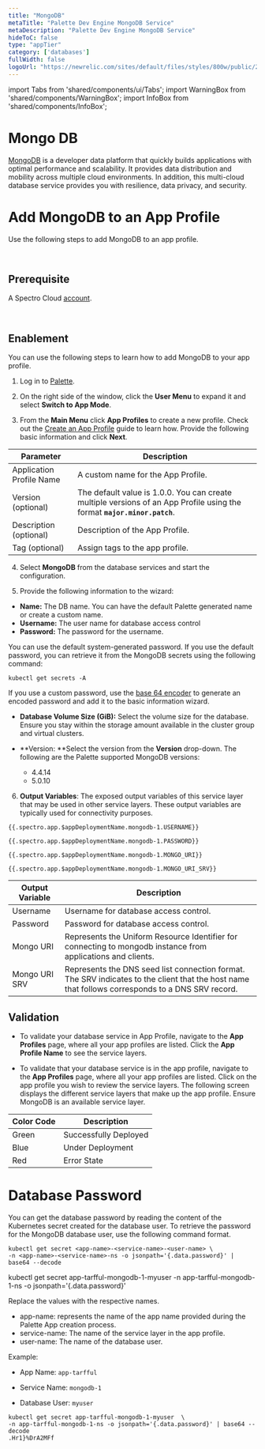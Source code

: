 ```yaml
---
title: "MongoDB"
metaTitle: "Palette Dev Engine MongoDB Service"
metaDescription: "Palette Dev Engine MongoDB Service"
hideToC: false
type: "appTier"
category: ['databases']
fullWidth: false
logoUrl: "https://newrelic.com/sites/default/files/styles/800w/public/2021-10/mongo_logo.jpg?itok=Z1PabBZB"
---
```


import Tabs from 'shared/components/ui/Tabs';
import WarningBox from 'shared/components/WarningBox';
import InfoBox from 'shared/components/InfoBox';


# Mongo DB

[MongoDB](https://www.mongodb.com/) is a developer data platform that quickly builds applications with optimal performance and scalability. It provides data distribution and mobility across multiple cloud environments. In addition, this multi-cloud database service provides you with resilience, data privacy, and security.

# Add MongoDB to an App Profile

Use the following steps to add MongoDB to an app profile.

<br />

## Prerequisite

A Spectro Cloud [account](https://www.spectrocloud.com/get-started/).

<br />

## Enablement

You can use the following steps to learn how to add MongoDB to your app profile.

1. Log in to [Palette](console.spectrocloud.com).


2. On the right side of the window, click the **User Menu** to expand it and select **Switch to App Mode**.


3. From the **Main Menu** click **App Profiles** to create a new profile. Check out the [Create an App Profile](/devx/app-profile/create-app-profile/) guide to learn how. Provide the following basic information and click **Next**.

|         **Parameter**   | **Description**  |
|-------------------------|-----------------|
|Application Profile Name | A custom name for the App Profile.|
|Version (optional)       | The default value is 1.0.0. You can create multiple versions of an App Profile using the format **`major.minor.patch`**.
|Description (optional)   | Description of the App Profile. | 
|Tag (optional)           | Assign tags to the app profile.|
 
 
4. Select **MongoDB** from the database services and start the configuration.
  

5. Provide the following information to the wizard:
  * **Name:** The DB name. You can have the default Palette generated name or create a custom name. 
  * **Username:** The user name for database access control
  * **Password:** The password for the username.

<InfoBox>
You can use the default system-generated password. If you use the default password, you can retrieve it from the MongoDB secrets using the following command:

```
kubectl get secrets -A
```

If you use a custom password, use the [base 64 encoder](https://www.base64encode.org/) to generate an encoded password and add it to the basic information wizard.
</InfoBox>

  * **Database Volume Size (GiB):** Select the volume size for the database. Ensure you stay within the storage amount available in the cluster group and virtual clusters.  

  * **Version: **Select the version from the **Version** drop-down. The following are the Palette supported MongoDB versions:

    * 4.4.14
    * 5.0.10

6. **Output Variables**: The exposed output variables of this service layer that may be used in other service layers. These output variables are typically used for connectivity purposes.
```
{{.spectro.app.$appDeploymentName.mongodb-1.USERNAME}}
```
```
{{.spectro.app.$appDeploymentName.mongodb-1.PASSWORD}}
```
```
{{.spectro.app.$appDeploymentName.mongodb-1.MONGO_URI}}
```
```
{{.spectro.app.$appDeploymentName.mongodb-1.MONGO_URI_SRV}}
```

|**Output Variable**|**Description**|
|---------------|-----------|
|Username|Username for database access control.|
|Password|Password for database access control.|
|Mongo URI|Represents the Uniform Resource Identifier for connecting to mongodb instance from applications and clients.|
|Mongo URI SRV|Represents the DNS seed list connection format. The SRV indicates to the client that the host name that follows corresponds to a DNS SRV record.|

## Validation

* To validate your database service in App Profile, navigate to the **App Profiles** page, where all your app profiles are listed. Click the **App Profile Name** to see the service layers.


* To validate that your database service is in the app profile, navigate to the **App Profiles** page, where all your app profiles are listed. Click on the app profile you wish to review the service layers. The following screen displays the different service layers that make up the app profile. Ensure MongoDB is an available service layer.


|**Color Code**| **Description**|
|--------------|--------------|
|Green|Successfully Deployed|
|Blue |Under Deployment|
|Red  |Error State|


# Database Password

You can get the database password by reading the content of the Kubernetes secret created for the database user. To retrieve the password for the MongoDB database user, use the following command format. 

```
kubectl get secret <app-name>-<service-name>-<user-name> \
-n <app-name>-<service-name>-ns -o jsonpath='{.data.password}' | base64 --decode
```

kubectl get secret app-tarfful-mongodb-1-myuser -n app-tarfful-mongodb-1-ns -o jsonpath='{.data.password}'

Replace the values with the respective names.

  * app-name: represents the name of the  app name provided during the Palette App creation process.
  * service-name: The name of the service layer in the app profile.
  * user-name: The name of the database user.


Example: 

- App Name: `app-tarfful`

- Service Name: `mongodb-1`

- Database User: `myuser`

```
kubectl get secret app-tarfful-mongodb-1-myuser  \
-n app-tarfful-mongodb-1-ns -o jsonpath='{.data.password}' | base64 --decode
.Hr1}%DrA2MFf
```




